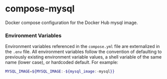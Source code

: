 # compose-mysql

Docker compose configuration for the Docker Hub mysql image.

### Environment Variables

Environment variables referenced in the `compose.yml` file are externalized in the `.env` file.
All environment variables follow the convention of defaulting to previously existing environment
variable values, a shell variable of the same name (lower case), or hardcoded default.  For example:

````bash
MYSQL_IMAGE=${MYSQL_IMAGE:-${mysql_image:-mysql}}
````
